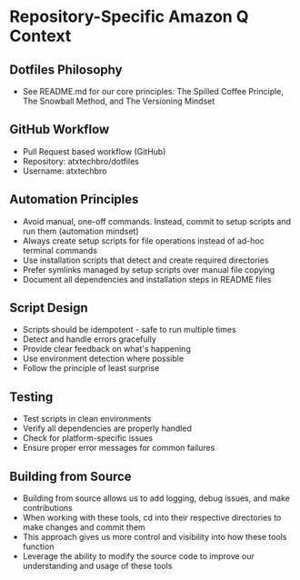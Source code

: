 # Repository-Specific Amazon Q Context

## Dotfiles Philosophy
- See README.md for our core principles: The Spilled Coffee Principle, The Snowball Method, and The Versioning Mindset

## GitHub Workflow
- Pull Request based workflow (GitHub)
- Repository: atxtechbro/dotfiles
- Username: atxtechbro

## Automation Principles
- Avoid manual, one-off commands. Instead, commit to setup scripts and run them (automation mindset)
- Always create setup scripts for file operations instead of ad-hoc terminal commands
- Use installation scripts that detect and create required directories
- Prefer symlinks managed by setup scripts over manual file copying
- Document all dependencies and installation steps in README files

## Script Design
- Scripts should be idempotent - safe to run multiple times
- Detect and handle errors gracefully
- Provide clear feedback on what's happening
- Use environment detection where possible
- Follow the principle of least surprise

## Testing
- Test scripts in clean environments
- Verify all dependencies are properly handled
- Check for platform-specific issues
- Ensure proper error messages for common failures

## Building from Source
- Building from source allows us to add logging, debug issues, and make contributions
- When working with these tools, cd into their respective directories to make changes and commit them
- This approach gives us more control and visibility into how these tools function
- Leverage the ability to modify the source code to improve our understanding and usage of these tools
